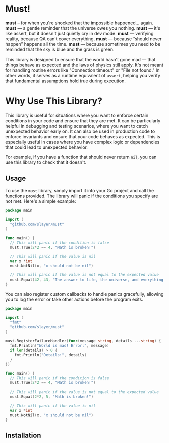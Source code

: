 # Must!


**must** – for when you're shocked that the impossible happened… again.
**must** — a gentle reminder that the universe owes you nothing.
**must** — it's like assert, but it doesn't just quietly cry in dev mode.
**must** — verifying reality, because QA can’t cover everything.
**must** — because “should never happen” happens all the time.
**must** — because sometimes you need to be reminded that the sky is blue and the grass is green.

This library is designed to ensure that the world hasn't gone mad — that things behave as expected and the laws of physics still apply.
It's not meant for handling routine errors like "Connection timeout" or "File not found."
In other words, it serves as a runtime equivalent of `assert`, helping you verify that fundamental assumptions hold true during execution.

# Why Use This Library?

This library is useful for situations where you want to enforce certain conditions in your code and ensure that they are met. It can be particularly helpful in debugging and testing scenarios, where you want to catch unexpected behavior early on.
It can also be used in production code to enforce invariants and ensure that your code behaves as expected. This is especially useful in cases where you have complex logic or dependencies that could lead to unexpected behavior.

For example, if you have a function that should never return `nil`, you can use this library to check that it doesn't.

## Usage

To use the `must` library, simply import it into your Go project and call the functions provided. The library will panic if the conditions you specify are not met.
Here's a simple example:

```go
package main

import (
  "github.com/slayer/must"
)

func main() {
  // This will panic if the condition is false
  must.True(2*2 == 4, "Math is broken!")

  // This will panic if the value is nil
  var x *int
  must.NotNil(x, "x should not be nil")

  // This will panic if the value is not equal to the expected value
  must.Equal(42, 43, "The answer to life, the universe, and everything is wrong!")
}
```

You can also register custom callbacks to handle panics gracefully, allowing you to log the error or take other actions before the program exits.

```go
package main

import (
  "fmt"
  "github.com/slayer/must"
)

must.RegisterFailureHandler(func(message string, details ...string) {
  fmt.Println("World is mad! Error:", message)
  if len(details) > 0 {
    fmt.Println("Details:", details)
  }
})

func main() {
  // This will panic if the condition is false
  must.True(2*2 == 4, "Math is broken!")

  // This will panic if the value is not equal to the expected value
  must.Equal(2*2, 5, "Math is broken!")

  // This will panic if the value is nil
  var x *int
  must.NotNil(x, "x should not be nil")
}

```



## Installation